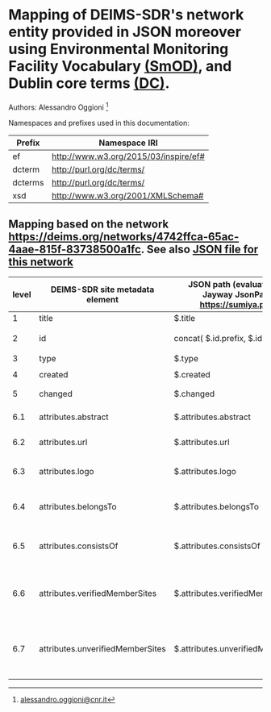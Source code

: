 # Mapping of DEIMS-SDR's network entity provided in JSON moreover using Environmental Monitoring Facility Vocabulary [(SmOD)](https://www.w3.org/2015/03/inspire/ef), and Dublin core terms [(DC)](https://www.dublincore.org/specifications/dublin-core/dcmi-terms/).

Authors: Alessandro Oggioni [^1]
[^1]: alessandro.oggioni@cnr.it

Namespaces and prefixes used in this documentation:

| **Prefix** | **Namespace IRI** |
| ---------- | ----------------- |
| ef | http://www.w3.org/2015/03/inspire/ef# |
| dcterm | http://purl.org/dc/terms/ |
| dcterms | http://purl.org/dc/terms/ |
| xsd | http://www.w3.org/2001/XMLSchema# |

## Mapping based on the network <https://deims.org/networks/4742ffca-65ac-4aae-815f-83738500a1fc>. See also [JSON file for this network](network.json)

| **level** | **DEIMS-SDR site metadata element** | **JSON path (evaluated with Jayway JsonPath - https://sumiya.page)** | **JSON data item example** | **RDF rendering** | **notes** |
| --------- | ----------------------------------- | -------------------------------------------------------------------- | -------------------------- | ----------------- | --------- |
| 1	| title	| $.title	| `"LTER Europe"`	| `ef:name "LTER Europe"` | | | 	
| 2	| id	| concat( $.id.prefix, $.id.suffix)	| `"https://deims.org/networks/4742ffca-65ac-4aae-815f-83738500a1fc"`	| `<https://deims.org/networks/4742ffca-65ac-4aae-815f-83738500a1fc> rdf:type ef:EnvironmentalMonitoringNetwork` | | | 
| 3	| type | $.type | `"network"` | `ef:specialisedEMFType "network"@en` | | | 
| 4	| created	| $.created	| `"2020-03-02T13:11:00+0100"` | `dcterms:issued "2020-03-02T13:11:00+0100"^^xsd:dateTime` | | | 	
| 5	| changed	| $.changed	| `"2023-02-17T12:48:37+0100"` | `dcterms:modified "2023-02-17T12:48:37+0100"^^xsd:dateTime` | | | 	
| 6.1	| attributes.abstract	| $.attributes.abstract	| `"Long-Term Ecosystem Research (LTER) is an essential component … "`	| `dcterms:description "Long-Term Ecosystem Research (LTER) is an essential component … "` | | | 
| 6.2	| attributes.url | $.attributes.url	| `[ "https://elter-ri.eu/" ]`	| -	| not included | 
| 6.3	| attributes.logo	| $.attributes.logo	| `[{ "url": "https://deims.org/sites/default/files/2020-10/elter%20logo_2.png", "alt": "LTER Europe Logo" }]`	| -	| not included | 
| 6.4	| attributes.belongsTo | $.attributes.belongsTo | `[{ "type": "network", "title": "GERI", "id": { "prefix": "https://deims.org/networks/", "suffix": "c3abdc60-49f1-49db-81fe-863b7dbb21d3" }}, … ]`	| | | 	
| 6.5	| attributes.consistsOf	| $.attributes.consistsOf	| `[{ "type": "network", "title": "CZ-LTER", "id": { "prefix": "https://deims.org/networks/", "suffix": "0a5cf43b-2e31-4348-803c-e45f2ff7d27a" }}, … }` | | | 		
| 6.6	| attributes.verifiedMemberSites	| $.attributes.verifiedMemberSites	| `{ "title": "API call for listing all verified member sites of the network", "href": "https://deims.org/api/sites?network=4742ffca-65ac-4aae-815f-83738500a1fc&verified=true", "type": "application/json" }` | -	| not included | 
| 6.7	| attributes.unverifiedMemberSites	| $.attributes.unverifiedMemberSites	| `{ "title": "API call for listing all unverified sites claiming to be part of the network", "href": "https://deims.org/api/sites?network=4742ffca-65ac-4aae-815f-83738500a1fc&verified=false", "type": "application/json" }` | -	| not included | 

